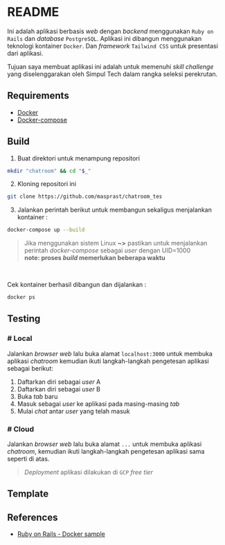 # README
Ini adalah aplikasi berbasis *web* dengan *backend* menggunakan `Ruby on Rails` dan *database* `PostgreSQL`. Aplikasi ini dibangun menggunakan teknologi kontainer `Docker`. Dan *framework* `Tailwind CSS` untuk presentasi dari aplikasi.

Tujuan saya membuat aplikasi ini adalah untuk memenuhi *skill challenge* yang diselenggarakan oleh Simpul Tech dalam rangka seleksi perekrutan.


## Requirements
- [Docker](https://www.docker.com/)
- [Docker-compose](https://docs.docker.com/compose/gettingstarted/)

## Build
1. Buat direktori untuk menampung repositori
```sh
mkdir "chatroom" && cd "$_"
```
2. Kloning repositori ini
```sh
git clone https://github.com/masprast/chatroom_tes
```
3. Jalankan perintah berikut untuk membangun sekaligus menjalankan kontainer :
```sh
docker-compose up --build
```
<!-- $ docker-compose run --no-deps web rails new . --force --database=postgresql -->
> Jika menggunakan sistem Linux **~>** pastikan untuk menjalankan perintah *docker-compose* sebagai *user* dengan UID=1000
<br/> **note: proses *build* memerlukan beberapa waktu**

<br/>

Cek kontainer berhasil dibangun dan dijalankan :
```sh
docker ps
```

## Testing
### # Local
Jalankan *browser web* lalu buka alamat `localhost:3000` untuk membuka aplikasi *chatroom* kemudian ikuti langkah-langkah pengetesan aplikasi sebagai berikut:

1. Daftarkan diri sebagai *user* A
2. Daftarkan diri sebagai *user* B
3. Buka *tab* baru
4. Masuk sebagai *user* ke aplikasi pada masing-masing *tab*
5. Mulai *chat* antar *user* yang telah masuk

### # Cloud
Jalankan *browser web* lalu buka alamat `...` untuk membuka aplikasi *chatroom*, kemudian ikuti langkah-langkah pengetesan aplikasi sama seperti di atas.
> *Deployment* aplikasi dilakukan di `GCP` *free tier*

## Template
<!-- [https://tailwindcomponents.com/component/chat](chat) -->
<!-- [https://tailwindcomponents.com/component/chat-messages](chat-messages) -->
<!-- [https://tailwindcomponents.com/component/quickchat-chat-layout](quickchat-chat-layout) -->

## References
- [Ruby on Rails - Docker sample](https://github.com/docker/awesome-compose/tree/master/official-documentation-samples/rails/)